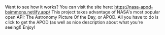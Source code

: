 Want to see how it works? You can visit the site here: https://nasa-apod-bsimmons.netlify.app/
This project takes advantage of NASA's most popular open API: The Astronomy Picture Of the Day, or APOD. 
All you have to do is click to get the APOD (as well as nice description about what you're seeing!) Enjoy!
